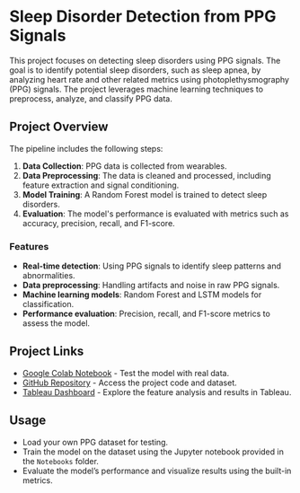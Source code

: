 
# Sleep Disorder Detection from PPG Signals

This project focuses on detecting sleep disorders using PPG signals. The goal is to identify potential sleep disorders, such as sleep apnea, by analyzing heart rate and other related metrics using photoplethysmography (PPG) signals. The project leverages machine learning techniques to preprocess, analyze, and classify PPG data.

## Project Overview

The pipeline includes the following steps:

1. **Data Collection**: PPG data is collected from wearables.
2. **Data Preprocessing**: The data is cleaned and processed, including feature extraction and signal conditioning.
3. **Model Training**: A Random Forest model is trained to detect sleep disorders.
4. **Evaluation**: The model's performance is evaluated with metrics such as accuracy, precision, recall, and F1-score.

### Features

- **Real-time detection**: Using PPG signals to identify sleep patterns and abnormalities.
- **Data preprocessing**: Handling artifacts and noise in raw PPG signals.
- **Machine learning models**: Random Forest and LSTM models for classification.
- **Performance evaluation**: Precision, recall, and F1-score metrics to assess the model.


## Project Links

- [Google Colab Notebook](https://colab.research.google.com/drive/12VisBncJYrLw0FXjMNdxE24D_nHcGdG1?usp=sharing) - Test the model with real data.
- [GitHub Repository](https://github.com/tanishaf28/ML_Dataset) - Access the project code and dataset.
- [Tableau Dashboard](https://public.tableau.com/app/profile/tanisha.fonseca/viz/Feature-Analysis/Dashboard1) - Explore the feature analysis and results in Tableau.

## Usage

- Load your own PPG dataset for testing.
- Train the model on the dataset using the Jupyter notebook provided in the `Notebooks` folder.
- Evaluate the model’s performance and visualize results using the built-in metrics.
